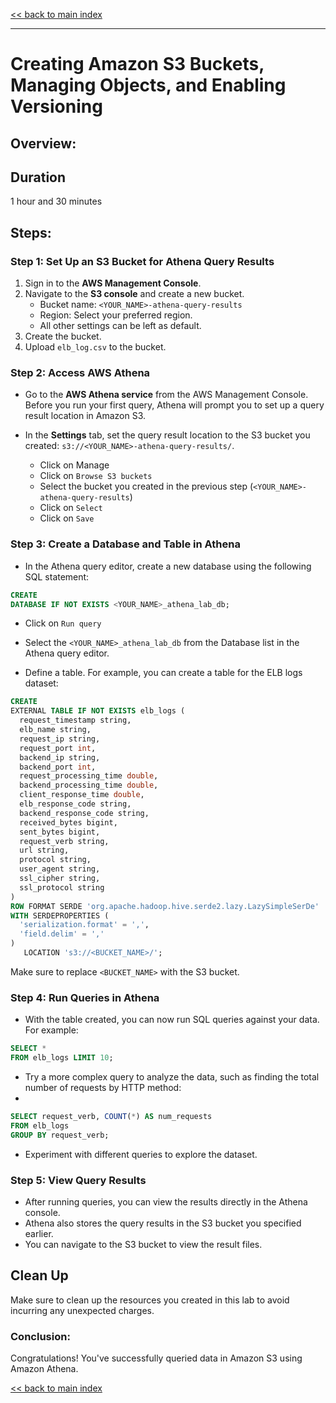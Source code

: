[<< back to main index](../../README.md)

---

# Creating Amazon S3 Buckets, Managing Objects, and Enabling Versioning

## Overview:

## Duration

1 hour and 30 minutes

## Steps:

### Step 1: Set Up an S3 Bucket for Athena Query Results

1. Sign in to the **AWS Management Console**.
2. Navigate to the **S3 console** and create a new bucket.
    - Bucket name: `<YOUR_NAME>-athena-query-results`
    - Region: Select your preferred region.
    - All other settings can be left as default.
3. Create the bucket.
4. Upload `elb_log.csv` to the bucket.

### Step 2: Access AWS Athena

- Go to the **AWS Athena service** from the AWS Management Console.
  Before you run your first query, Athena will prompt you to set up a query result location in Amazon S3.

- In the **Settings** tab, set the query result location to the S3 bucket you created: `s3://<YOUR_NAME>-athena-query-results/`.
    - Click on Manage
    - Click on `Browse S3 buckets`
    - Select the bucket you created in the previous step (`<YOUR_NAME>-athena-query-results`)
    - Click on `Select`
    - Click on `Save`

### Step 3: Create a Database and Table in Athena

- In the Athena query editor, create a new database using the following SQL statement:

```sql
CREATE
DATABASE IF NOT EXISTS <YOUR_NAME>_athena_lab_db;
```

- Click on `Run query`

- Select the `<YOUR_NAME>_athena_lab_db` from the Database list in the Athena query editor.

- Define a table. For example, you can create a table for the ELB logs dataset:

```sql
CREATE
EXTERNAL TABLE IF NOT EXISTS elb_logs (
  request_timestamp string,
  elb_name string,
  request_ip string,
  request_port int,
  backend_ip string,
  backend_port int,
  request_processing_time double,
  backend_processing_time double,
  client_response_time double,
  elb_response_code string,
  backend_response_code string,
  received_bytes bigint,
  sent_bytes bigint,
  request_verb string,
  url string,
  protocol string,
  user_agent string,
  ssl_cipher string,
  ssl_protocol string
)
ROW FORMAT SERDE 'org.apache.hadoop.hive.serde2.lazy.LazySimpleSerDe'
WITH SERDEPROPERTIES (
  'serialization.format' = ',',
  'field.delim' = ','
)
   LOCATION 's3://<BUCKET_NAME>/';
```

Make sure to replace `<BUCKET_NAME>` with the S3 bucket.

### Step 4: Run Queries in Athena

- With the table created, you can now run SQL queries against your data. For example:

```sql
SELECT *
FROM elb_logs LIMIT 10;
```

- Try a more complex query to analyze the data, such as finding the total number of requests by HTTP method:
-

```sql
SELECT request_verb, COUNT(*) AS num_requests
FROM elb_logs
GROUP BY request_verb;
```

- Experiment with different queries to explore the dataset.

### Step 5: View Query Results

- After running queries, you can view the results directly in the Athena console.
- Athena also stores the query results in the S3 bucket you specified earlier.
- You can navigate to the S3 bucket to view the result files.

## Clean Up

Make sure to clean up the resources you created in this lab to avoid incurring any unexpected charges.

### Conclusion:

Congratulations! You've successfully queried data in Amazon S3 using Amazon Athena.

[<< back to main index](../../README.md)